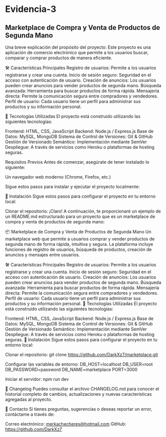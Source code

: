 # Evidencia-3

## Marketplace de Compra y Venta de Productos de Segunda Mano




Una breve explicación del propósito del proyecto:
Este proyecto es una aplicación de comercio electrónico que permite a los usuarios buscar, comparar y comprar productos de manera eficiente.

🛠️ Características Principales
Registro de usuarios: Permite a los usuarios registrarse y crear una cuenta.
Inicio de sesión seguro: Seguridad en el acceso con autenticación de usuario.
Creación de anuncios: Los usuarios pueden crear anuncios para vender productos de segunda mano.
Búsqueda avanzada: Herramienta para buscar productos de forma rápida.
Mensajería directa: Permite la comunicación segura entre compradores y vendedores.
Perfil de usuario: Cada usuario tiene un perfil para administrar sus productos y su información personal.

🚀 Tecnologías Utilizadas
El proyecto está construido utilizando las siguientes tecnologías:

Frontend: HTML, CSS, JavaScript
Backend: Node.js / Express.js
Base de Datos: MySQL, MongoDB
Sistema de Control de Versiones: Git & GitHub
Gestión de Versionado Semántico: Implementación mediante SemVer
Despliegue: A través de servicios como Heroku o plataformas de hosting seguras.


Requisitos Previos
Antes de comenzar, asegúrate de tener instalado lo siguiente:

Un navegador web moderno (Chrome, Firefox, etc.)



Sigue estos pasos para instalar y ejecutar el proyecto localmente:

📂 Instalación
Sigue estos pasos para configurar el proyecto en tu entorno local:

Clonar el repositorio: 
¡Claro! A continuación, te proporcionaré un ejemplo de un README.md estructurado para un proyecto que es un marketplace de compra y venta de productos de segunda mano:

📦 Marketplace de Compra y Venta de Productos de Segunda Mano
Un marketplace web que permite a usuarios comprar y vender productos de segunda mano de forma rápida, intuitiva y segura. La plataforma incluye funciones de registro de usuarios, búsqueda de productos, creación de anuncios y mensajes entre usuarios.

🛠️ Características Principales
Registro de usuarios: Permite a los usuarios registrarse y crear una cuenta.
Inicio de sesión seguro: Seguridad en el acceso con autenticación de usuario.
Creación de anuncios: Los usuarios pueden crear anuncios para vender productos de segunda mano.
Búsqueda avanzada: Herramienta para buscar productos de forma rápida.
Mensajería directa: Permite la comunicación segura entre compradores y vendedores.
Perfil de usuario: Cada usuario tiene un perfil para administrar sus productos y su información personal.
🚀 Tecnologías Utilizadas
El proyecto está construido utilizando las siguientes tecnologías:

Frontend: HTML, CSS, JavaScript
Backend: Node.js / Express.js
Base de Datos: MySQL, MongoDB
Sistema de Control de Versiones: Git & GitHub
Gestión de Versionado Semántico: Implementación mediante SemVer
Despliegue: A través de servicios como Heroku o plataformas de hosting seguras.
📂 Instalación
Sigue estos pasos para configurar el proyecto en tu entorno local:

Clonar el repositorio: git clone https://github.com/DarkXz7/marketplace.git

Configurar las variables de entorno:
DB_HOST=localhost
DB_USER=root
DB_PASSWORD=password
DB_NAME=marketplace
PORT=3000

Iniciar el servidor:
npm run dev



📝 Changelog
Puedes consultar el archivo CHANGELOG.md para conocer el historial completo de cambios, actualizaciones y nuevas características agregadas al proyecto.


📧 Contacto
Si tienes preguntas, sugerencias o deseas reportar un error, contáctame a través de:

Correo electrónico: merkachecheres@hotmail.com
GitHub: https://github.com/DarkXz7

